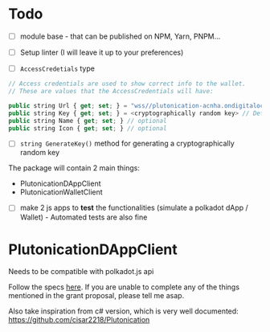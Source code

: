 # Todo

- [ ] module base - that can be published on NPM, Yarn, PNPM...
- [ ] Setup linter (I will leave it up to your preferences)
    
- [ ] `AccessCredetials` type
```js
// Access credentials are used to show correct info to the wallet.
// These are values that the AccessCredentials will have:

public string Url { get; set; } = "wss//plutonication-acnha.ondigitalocean.app" // Default value
public string Key { get; set; } = <cryptographically random key> // Default value
public string Name { get; set; } // optional
public string Icon { get; set; } // optional
```

- [ ] `string GenerateKey()` method for generating a cryptographically random key

The package will contain 2 main things:
  - PlutonicationDAppClient
  - PlutonicationWalletClient

- [ ] make 2 js apps to **test** the functionalities (simulate a polkadot dApp / Wallet) - Automated tests are also fine




# PlutonicationDAppClient

Needs to be compatible with polkadot.js api

Follow the specs [here](https://github.com/w3f/Grants-Program/blob/master/applications/Plutonication.md#milestone-3-plutonication-typescript-version). If you are unable to complete any of the things mentioned in the grant proposal, please tell me asap. 

Also take inspiration from c# version, which is very well documented: https://github.com/cisar2218/Plutonication
